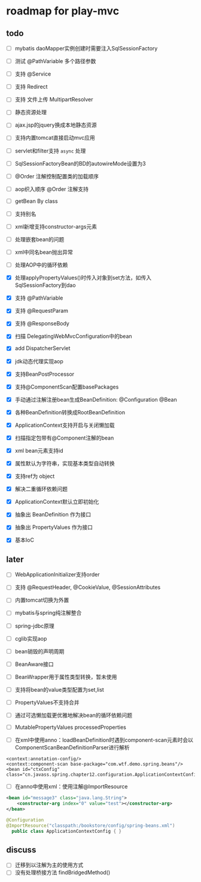 # roadmap for play-mvc

## todo  

- [ ] mybatis daoMapper实例创建时需要注入SqlSessionFactory
- [ ] 测试 @PathVariable 多个路径参数
- [ ] 支持 @Service
- [ ] 支持 Redirect 
- [ ] 支持 文件上传 MultipartResolver 
- [ ] 静态资源处理
- [ ] ajax.jsp的jquery换成本地静态资源
- [ ] 支持内置tomcat直接启动mvc应用 
- [ ] servlet和filter支持 `async` 处理

- [ ] SqlSessionFactoryBean的BD的autowireMode设置为3
- [ ] @Order 注解控制配置类的加载顺序
- [ ] aop织入顺序 @Order  注解支持
- [ ] getBean By class   
- [ ] 支持别名   
- [ ] xml新增支持constructor-args元素   
- [ ] 处理嵌套bean的问题   
- [ ] xml中同名bean抛出异常   
- [ ] 处理AOP中的循环依赖   

- [x] 处理applyPropertyValues()时传入对象到set方法，如传入 SqlSessionFactory到dao
- [x] 支持 @PathVariable
- [x] 支持 @RequestParam 
- [x] 支持 @ResponseBody 
- [x] 扫描 DelegatingWebMvcConfiguration中的bean
- [x] add DispatcherServlet 
- [x] jdk动态代理实现aop 
- [x] 支持BeanPostProcessor   
- [x] 支持@ComponentScan配置basePackages
- [x] 手动通过注解注册bean生成BeanDefinition: @Configuration  @Bean   
- [x] 各种BeanDefinition转换成RootBeanDefinition   
- [x] ApplicationContext支持开启与关闭懒加载  
- [x] 扫描指定包带有@Component注解的bean   
- [x] xml bean元素支持id   
- [x] 属性默认为字符串，实现基本类型自动转换   
- [x] 支持ref为 object   
- [x] 解决二重循环依赖问题   
- [x] ApplicationContext默认立即初始化   
- [x] 抽象出 BeanDefinition 作为接口   
- [x] 抽象出 PropertyValues 作为接口   
- [x] 基本IoC

## later

- [ ] WebApplicationInitializer支持order 
- [ ] 支持 @RequestHeader, @CookieValue, @SessionAttributes 
- [ ] 内置tomcat切换为外置 


- [ ] mybatis与spring纯注解整合   
- [ ] spring-jdbc原理  
- [ ] cglib实现aop 

- [ ] bean销毁的声明周期   
- [ ] BeanAware接口   
- [ ] BeanWrapper用于属性类型转换，暂未使用   
- [ ] 支持将bean的value类型配置为set,list   
- [ ] PropertyValues不支持合并   
- [ ] 通过可选懒加载更优雅地解决bean的循环依赖问题   
- [ ] MutablePropertyValues processedProperties  
- [ ] 在xml中使用anno：loadBeanDefinition时遇到component-scan元素时会以ComponentScanBeanDefinitionParser进行解析    
```
<context:annotation-config/>
<context:component-scan base-package="com.wtf.demo.spring.beans"/>
<bean id="ctxConfig" class="cn.javass.spring.chapter12.configuration.ApplicationContextConfig"/>
```

- [ ] 在anno中使用xml：使用注解@ImportResource
```xml
<bean id="message3" class="java.lang.String">
    <constructor-arg index="0" value="test"></constructor-arg>
</bean>
```
```java
@Configuration  
@ImportResource("classpath:/bookstore/config/spring-beans.xml")
  public class ApplicationContextConfig { }
```   

## discuss

- [ ] 迁移到以注解为主的使用方式
- [ ] 没有处理桥接方法 findBridgedMethod()
